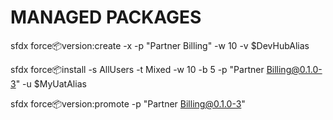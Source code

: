 # MANAGED PACKAGES
sfdx force:package:version:create -x -p "Partner Billing" -w 10 -v $DevHubAlias

sfdx force:package:install -s AllUsers -t Mixed -w 10 -b 5 -p "Partner Billing@0.1.0-3" -u $MyUatAlias

sfdx force:package:version:promote -p "Partner Billing@0.1.0-3"